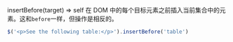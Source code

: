 insertBefore(target)  ⇒ self
在 DOM 中的每个目标元素之前插入当前集合中的元素。这和`before`一样，但操作是相反的。
```js
$('<p>See the following table:</p>').insertBefore('table')
```